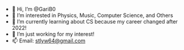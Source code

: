 - 👋 Hi, I’m @GariB0
- 👀 I’m interested in Physics, Music, Computer Science, and Others
- 🌱 I’m currently learning about CS because my career changed after 2022!
- 💞️ I’m just working for my interest! 
- 📫 Email: stlyw64@gmail.com

<!---
GariB0/GariB0 is a ✨ special ✨ repository because its `README.md` (this file) appears on your GitHub profile.
You can click the Preview link to take a look at your changes.
--->

